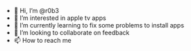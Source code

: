 - 👋 Hi, I’m @r0b3
- 👀 I’m interested in apple tv apps
- 🌱 I’m currently learning to fix some problems to install apps
- 💞️ I’m looking to collaborate on feedback
- 📫 How to reach me 

<!---
r0b3/r0b3 is a ✨ special ✨ repository because its `README.md` (this file) appears on your GitHub profile.
You can click the Preview link to take a look at your changes.
--->
